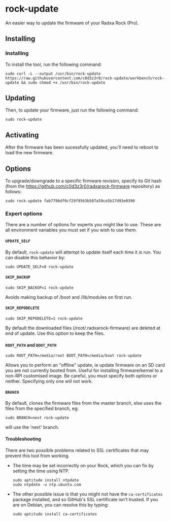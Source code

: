 # rock-update

An easier way to update the firmware of your Radxa Rock (Pro).

## Installing

### Installing

To install the tool, run the following command:

    sudo curl -L --output /usr/bin/rock-update https://raw.githubusercontent.com/c0d3z3r0/rock-update/workbench/rock-update && sudo chmod +x /usr/bin/rock-update

## Updating

Then, to update your firmware, just run the following command:

    sudo rock-update

## Activating

After the firmware has been sucessfully updated, you'll need to reboot to load
the new firmware.

## Options

To upgrade/downgrade to a specific firmware revision, specify its Git hash
(from the https://github.com/c0d3z3r0/radxarock-firmware repository) as follows:

    sudo rock-update fab7796df0cf29f9563b507a59ce5b17d93e0390

### Expert options

There are a number of options for experts you might like to use.  These are all
environment variables you must set if you wish to use them.

#### `UPDATE_SELF`

By default, `rock-update` will attempt to update itself each time it is run.
You can disable this behavior by:

    sudo UPDATE_SELF=0 rock-update

#### `SKIP_BACKUP`

    sudo SKIP_BACKUP=1 rock-update

Avoids making backup of /boot and /lib/modules on first run.

#### `SKIP_REPODELETE`

    sudo SKIP_REPODELETE=1 rock-update

By default the downloaded files (/root/.radxarock-firmware) are deleted at end of update.
Use this option to keep the files.

#### `ROOT_PATH` and `BOOT_PATH`

    sudo ROOT_PATH=/media/root BOOT_PATH=/media/boot rock-update

Allows you to perform an "offline" update, ie update firmware on an SD card you
are not currently booted from. Useful for installing firmware/kernel to a
non-RPI customised image. Be careful, you must specify both options or neither.
Specifying only one will not work.

#### `BRANCH`

By default, clones the firmware files from the master branch, else uses the files
from the specified branch, eg:

    sudo BRANCH=next rock-update

will use the 'next' branch.

#### Troubleshooting

There are two possible problems related to SSL certificates that may prevent
this tool from working.

-   The time may be set incorrectly on your Rock, which you can fix
    by setting the time using NTP.

        sudo aptitude install ntpdate
        sudo ntpdate -u ntp.ubuntu.com

-   The other possible issue is that you might not have the `ca-certificates`
    package installed, and so GitHub's SSL certificate isn't trusted. If you are
    on Debian, you can resolve this by typing:

        sudo aptitude install ca-certificates

